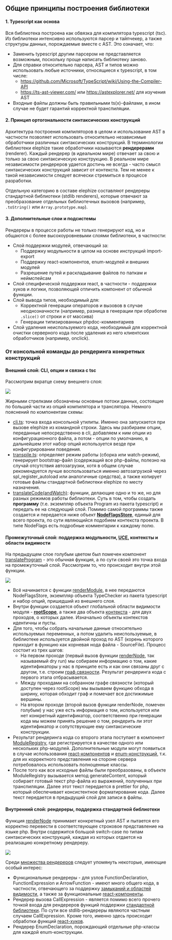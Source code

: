 ## Общие принципы построения библиотеки

#### 1. Typescript как основа

Вся библиотека построена как обвязка для компилятора typescript (tsc). Из библиотеки интенсивно используются парсер
и тайпчекер, а также структуры данных, порождаемые вместе с AST. Это означает, что:
- Заменить typescript другим парсером не представляется возможным, поскольку проще написать библиотеку заново.
- Для справки относительно парсера, AST и типов можно использовать любые источники, относящиеся к typescript, в том числе:
    - https://github.com/Microsoft/TypeScript/wiki/Using-the-Compiler-API
    - https://ts-ast-viewer.com/ или https://astexplorer.net/ для изучения AST
- Входные файлы должны быть правильными ts(x)-файлами, в ином случае не будет гарантий корректной транспиляции.

#### 2. Принцип ортогональности синтаксических конструкций

Архитектура построения компиляторов в целом и использование AST в частности позволяет использовать относительно независимые
обработчики различных синтаксических конструкций. В терминологии библиотеки elephize такие обработчики называются
**рендерерами** (renderer). Каждый рендерер (в идеальном мире) отвечает за свою и только за свою синтаксическую 
конструкцию. В реальном мире независимости рендереров удается достичь не всегда - часто смысл синтаксических конструкций
зависит от контекста. Тем не менее к такой независимости следует всячески стремиться в процессе разработки.

Отдельную категорию в составе elephize составляют рендереры стандартной библиотеки (stdlib renderers), которые 
отвечают за преобразование отдельных библиотечных вызовов (например, `.toString()` или `Array.prototype.map`).

#### 3. Дополнительные слои и подсистемы

Рендереры в процессе работы не только генерируют код, но и общаются с более высокоуровневыми слоями библиотеки, 
в частности:
- Слой поддержки модулей, отвечающий за:
    - Поддержку модульности в целом на основе инструкций import-export
    - Поддержку react-компонентов, enum-модулей и внешних модулей
    - Разрешение путей и раскладывание файлов по папкам и неймспейсам
- Слой специфической поддержки react, в частности - поддержки хуков и логики, позволяющей отличить компонент от обычной функции.
- Слой вывода типов, необходимый для:
    - Корректной генерации операторов и вызовов в случае неоднозначности (например, разница в генерации при обработке
      `.slice()` от строки и от массива)
    - Генерации типизированных phpdoc-комментариев
- Слой удаления неиспользуемого кода, необходимый для корректной очистки серверного кода после удаления из него клиентских
  обработчиков (например, onclick).
  
### От консольной команды до рендеринга конкретных конструкций

#### Внешний слой: CLI, опции и связка с tsc

Рассмотрим вкратце схему внешнего слоя:

![](arch-scheme-level1.svg)

Жирными стрелками обозначены основные потоки данных, состоящие по большей части из опций компилятора и транслятора.
Немного пояснений по компонентам схемы:

- [cli.ts](../../src/cli.ts): точка входа консольной утилиты. Именно она запускается при вызове elephize из командной
  строки. Здесь мы разбираем опции, переданные непосредственно в cli, добавляем к ним опции из конфигурационного файла,
  а потом - опции по умолчанию, в дальнейшем этот набор опций используется везде при конфигурировании поведения.
- [transpile.ts](../../src/ts2php/components/cli/transpile.ts): определяет режим работы (сборка или watch-режим), 
  генерирует bootstrap-файл (содержащий все php-файлы, полезно на случай отсутствия автозагрузки, хотя в общем случае
  рекомендуется лучше воспользоваться именно автозагрузкой через spl_register_autoload или аналогичные средства),
  а также копирует готовые файлы стандартной библиотеки elephize по месту назначения.
- [translateCode](../../src/ts2php/components/codegen/programUtils/translateProgram.ts)[(andWatch)](../../src/ts2php/components/codegen/programUtils/watchProgramFactory.ts): 
  функции, делающие одно и то же, но для разных режимов работы библиотеки. Суть в том, чтобы создать __программу__ 
  (т.е. экземпляр объекта Program из пакета typescript) и передать ее на следующий слой. Помимо самой программы также
  создается и передается ниже объект [__NodeFlagsStore__](../../src/ts2php/components/codegen/nodeFlagStore.ts), 
  единый для всего проекта, по сути являющийся подобием контекста проекта. В типе NodeFlags есть подробные комментарии 
  к каждому полю.
  
#### Промежуточный слой: поддержка модульности, [UCE](unused-code-elimination.md), контексты и области видимости

На предыдущем слое голубым цветом был помечен компонент 
[translateProgram](../../src/ts2php/components/codegen/programUtils/translateProgram.ts) - это обычная функция, а по
сути своей это точка входа на промежуточный слой. Рассмотрим то, что происходит внутри этой функции.

![](arch-scheme-level2.svg)

- Всё начинается с функции [renderModule](../../src/ts2php/components/codegen/renderModule.ts), в нее передаются
  NodeFlagsStore, экземпляр объекта TypeChecker из пакета typescript и набор опций, пришедший из внешнего слоя.
- Внутри функции создается объект глобальной области видимости модуля - 
  [__rootScope__](../../src/ts2php/components/unusedCodeElimination/usageGraph/scope.ts), а также два объекта 
  [контекста](../../src/ts2php/components/context.ts) - для двух проходов, о которых далее. Изначально объекты
  контекстов идентичны и пусты.
- Для того, чтобы собрать начальные данные относительно используемых переменных, а потом удалить неиспользуемые,
  в библиотеке используется двойной проход по AST (корень которого приходит в функцию как корневая нода файла - 
  SourceFile). Процесс состоит из трех шагов: 
  - На первом проходе (первый вызов функции [renderNode](../../src/ts2php/components/codegen/renderNodes.ts), 
    так называемый dry run) мы собираем информацию о том, какие идентификаторы у нас в принципе есть и как они
    связаны друг с другом, т.е. строим [граф связности](../../src/ts2php/components/unusedCodeElimination/usageGraph/node.ts).
    Результат рендеринга кода с первого этапа отбрасывается.
  - Между проходами на собранном графе связности (который доступен через rootScope) мы вызываем функцию 
    обхода в ширину, которая обходит граф и помечает все достижимые вершины. 
  - На втором проходе (второй вызов функции renderNode, помечен голубым) у нас уже есть информация о том,
    используется или нет конкретный идентификатор, соответственно при генерации кода мы можем принять 
    решение о том, рендерить ли этот идентификатор и сопутствующие ему синтаксические конструкции.
- Результат рендеринга кода со второго этапа поступает в компонент 
  [ModuleRegistry](../../src/ts2php/components/cjsModules/moduleRegistry.ts), где регистрируется
  в качестве одного или нескольких php-модулей. Дополнительные модули могут появиться в случае использования
  [react-компонентов](../../src/ts2php/components/cjsModules/reactModule.ts) и 
  [enum-конструкций](src/ts2php/components/cjsModules/enumModule.ts), т.к. для их корректного представления
  на стороне сервера потребовалось использовать полноценные классы.
- После того как все исходные файлы были преобразованы, в объекте ModuleRegistry вызывается метод generateContent,
  который собирает готовый текст php-файла из выражений, полученных при транспиляции. Далее этот текст передается
  в prettier for php, который обеспечивает консистентное форматирование кода. Далее текст передается в предыдущий
  слой для записи в файлы.
  
#### Внутренний слой: рендереры, поддержка стандартной библиотеки

Функция [renderNode](../../src/ts2php/components/codegen/renderNodes.ts) принимает конкретный узел AST и пытается
его корректно перевести в соответствующее строковое представление на языке php. Внутри содержится большой
switch-case по типам синтаксических конструкций, каждая из которых отдается на реализацию конкретному рендереру.

![](arch-scheme-level3.svg)

Среди [множества рендереров](../../src/ts2php/renderers) следует упомянуть некоторые, имеющие особый интерес:
- Функциональные рендереры - для узлов FunctionDeclaration, FunctionExpression и ArrowFunction - имеют много общего
  кода, в частности, отвечающего за поддержку [замыканий и областей видимости](../../src/ts2php/components/functionScope.ts),
  а также за функциональные [react-компоненты](../../src/ts2php/components/react/reactComponents.ts).
- Рендерер вызова CallExpression - является помимо всего прочего точкой входа для рендереров функций
  поддержки [стандартной библиотеки](../../src/ts2php/renderers/stdlib/index.ts). По сути все stdlib-рендереры
  являются частным случаем CallExpression. Кроме того, именно здесь происходит обработки функций 
  [react-хуков](../../src/ts2php/components/react/reactHooks.ts).
- Рендерер EnumDeclaration, порождающий отдельные php-классы для каждой enum-конструкции.
